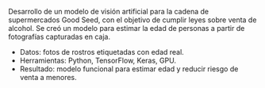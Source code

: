 Desarrollo de un modelo de visión artificial para la cadena de supermercados Good Seed, con el objetivo de cumplir leyes sobre venta de alcohol. Se creó un modelo para estimar la edad de personas a partir de fotografías capturadas en caja.

- Datos: fotos de rostros etiquetadas con edad real.
- Herramientas: Python, TensorFlow, Keras, GPU.
- Resultado: modelo funcional para estimar edad y reducir riesgo de venta a menores.

